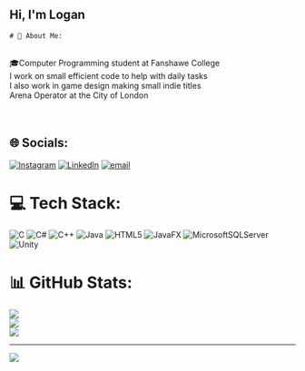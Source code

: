 ## Hi, I'm Logan 
    # 💫 About Me:
<br>  🎓Computer Programming student at Fanshawe College<br>    I work on small efficient code to help with daily tasks<br>    I also work in game design making small indie titles<br>    Arena Operator at the City of London<br>    <br>     <br>


## 🌐 Socials:
[![Instagram](https://img.shields.io/badge/Instagram-%23E4405F.svg?logo=Instagram&logoColor=white)](https://instagram.com/loganmax98) [![LinkedIn](https://img.shields.io/badge/LinkedIn-%230077B5.svg?logo=linkedin&logoColor=white)](https://linkedin.com/in/https://www.linkedin.com/in/l-maxfield/) [![email](https://img.shields.io/badge/Email-D14836?logo=gmail&logoColor=white)](mailto:lmaxfield@live.ca) 

# 💻 Tech Stack:
![C](https://img.shields.io/badge/c-%2300599C.svg?style=for-the-badge&logo=c&logoColor=white) ![C#](https://img.shields.io/badge/c%23-%23239120.svg?style=for-the-badge&logo=csharp&logoColor=white) ![C++](https://img.shields.io/badge/c++-%2300599C.svg?style=for-the-badge&logo=c%2B%2B&logoColor=white) ![Java](https://img.shields.io/badge/java-%23ED8B00.svg?style=for-the-badge&logo=openjdk&logoColor=white) ![HTML5](https://img.shields.io/badge/html5-%23E34F26.svg?style=for-the-badge&logo=html5&logoColor=white) ![JavaFX](https://img.shields.io/badge/javafx-%23FF0000.svg?style=for-the-badge&logo=javafx&logoColor=white) ![MicrosoftSQLServer](https://img.shields.io/badge/Microsoft%20SQL%20Server-CC2927?style=for-the-badge&logo=microsoft%20sql%20server&logoColor=white) ![Unity](https://img.shields.io/badge/unity-%23000000.svg?style=for-the-badge&logo=unity&logoColor=white)
# 📊 GitHub Stats:
![](https://github-readme-stats.vercel.app/api?username=LoganMaxfield&theme=dark&hide_border=false&include_all_commits=true&count_private=true)<br/>
![](https://nirzak-streak-stats.vercel.app/?user=LoganMaxfield&theme=dark&hide_border=false)<br/>
![](https://github-readme-stats.vercel.app/api/top-langs/?username=LoganMaxfield&theme=dark&hide_border=false&include_all_commits=true&count_private=true&layout=compact)

---
[![](https://visitcount.itsvg.in/api?id=LoganMaxfield&icon=0&color=0)](https://visitcount.itsvg.in)

<!-- Proudly created with GPRM ( https://gprm.itsvg.in ) -->
     
